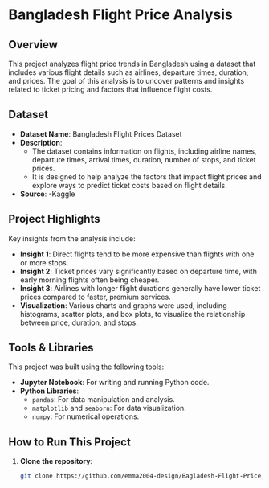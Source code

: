 # Bangladesh Flight Price Analysis

## Overview
This project analyzes flight price trends in Bangladesh using a dataset that includes various flight details such as airlines, departure times, duration, and prices. The goal of this analysis is to uncover patterns and insights related to ticket pricing and factors that influence flight costs.

## Dataset
- **Dataset Name**: Bangladesh Flight Prices Dataset
- **Description**: 
  - The dataset contains information on flights, including airline names, departure times, arrival times, duration, number of stops, and ticket prices.
  - It is designed to help analyze the factors that impact flight prices and explore ways to predict ticket costs based on flight details.
- **Source**: 
  -Kaggle
## Project Highlights
Key insights from the analysis include:
- **Insight 1**: Direct flights tend to be more expensive than flights with one or more stops.
- **Insight 2**: Ticket prices vary significantly based on departure time, with early morning flights often being cheaper.
- **Insight 3**: Airlines with longer flight durations generally have lower ticket prices compared to faster, premium services.
- **Visualization**: Various charts and graphs were used, including histograms, scatter plots, and box plots, to visualize the relationship between price, duration, and stops.

## Tools & Libraries
This project was built using the following tools:
- **Jupyter Notebook**: For writing and running Python code.
- **Python Libraries**:
  - `pandas`: For data manipulation and analysis.
  - `matplotlib` and `seaborn`: For data visualization.
  - `numpy`: For numerical operations.

## How to Run This Project
1. **Clone the repository**:
   ```bash
   git clone https://github.com/emma2004-design/Bagladesh-Flight-Price-Analysis.git

